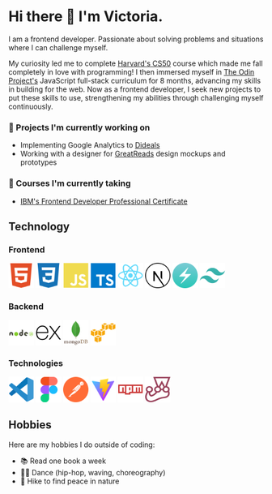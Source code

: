 # Hi there 👋 I'm Victoria.
I am a frontend developer. Passionate about solving problems and situations where I can challenge myself.

My curiosity led me to complete [Harvard's CS50](https://pll.harvard.edu/course/cs50-introduction-computer-science) course which made me fall completely in love with programming! I then immersed myself in [The Odin Project's](https://www.theodinproject.com/) JavaScript full-stack curriculum for 8 months, advancing my skills in building for the web. Now as a frontend developer, I seek new projects to put these skills to use, strengthening my abilities through challenging myself continuously.

### 🔭 Projects I'm currently working on
- Implementing Google Analytics to [Dideals](https://github.com/v-sudo29/steam-games)
- Working with a designer for [GreatReads](https://github.com/v-sudo29/great-reads) design mockups and prototypes

### 🌱 Courses I'm currently taking
- [IBM's Frontend Developer Professional Certificate](https://www.coursera.org/professional-certificates/ibm-frontend-developer)


## Technology

### Frontend
<img width="50" src="https://github.com/v-sudo29/v-sudo29/blob/main/html5-plain.svg"><img>
<img width="50" src="https://github.com/v-sudo29/v-sudo29/blob/main/css3-plain.svg"><img>
<img width="50" src="https://github.com/v-sudo29/v-sudo29/blob/main/javascript-plain.svg"><img>
<img width="50" src="https://github.com/v-sudo29/v-sudo29/blob/main/typescript-original.svg"><img>
<img width="50" src="https://github.com/v-sudo29/v-sudo29/blob/main/react-original.svg"><img>
<img width="50" src="https://github.com/v-sudo29/v-sudo29/blob/main/nextjs-line.svg"><img>
<img width="50" src="https://github.com/v-sudo29/v-sudo29/blob/main/chakraui-original.svg"><img>
<img width="50" src="https://github.com/v-sudo29/v-sudo29/blob/main/tailwindcss-plain.svg"><img>

### Backend
<img width="50" src="https://github.com/v-sudo29/v-sudo29/blob/main/nodejs-original-wordmark.svg"><img>
<img width="50" src="https://github.com/v-sudo29/v-sudo29/blob/main/express-original.svg"><img>
<img width="50" src="https://github.com/v-sudo29/v-sudo29/blob/main/mongodb-original-wordmark.svg"><img>
<img width="50" src="https://github.com/v-sudo29/v-sudo29/blob/main/amazonwebservices-original.svg"><img>

### Technologies
<img width="50" src="https://github.com/v-sudo29/v-sudo29/blob/main/vscode-original.svg"><img>
<img width="50" src="https://github.com/v-sudo29/v-sudo29/blob/main/figma-original.svg"><img>
<img width="50" src="https://github.com/v-sudo29/v-sudo29/blob/main/postman-icon.svg"><img>
<img width="50" src="https://github.com/v-sudo29/v-sudo29/blob/main/vite-icon.svg"><img>
<img width="50" src="https://github.com/v-sudo29/v-sudo29/blob/main/npm-original-wordmark.svg"><img>
<img width="50" src="https://github.com/v-sudo29/v-sudo29/blob/main/jest-plain.svg"><img>

## Hobbies
Here are my hobbies I do outside of coding:
- 📚 Read one book a week
- 💃🏻 Dance (hip-hop, waving, choreography)
- 🌳 Hike to find peace in nature

<!--
**v-sudo29/v-sudo29** is a ✨ _special_ ✨ repository because its `README.md` (this file) appears on your GitHub profile.
![](https://komarev.com/ghpvc/?username=v-sudo29&style=flat-square)
Here are some ideas to get you started:

- 🔭 I’m currently working on ...
- 🌱 I’m currently learning ...
- 👯 I’m looking to collaborate on ...
- 🤔 I’m looking for help with ...
- 💬 Ask me about ...
- 📫 How to reach me: ...
- 😄 Pronouns: ...
- ⚡ Fun fact: ...
-->
